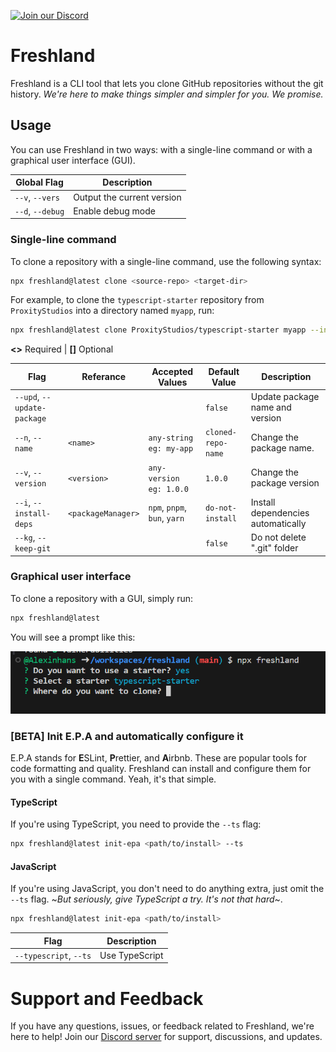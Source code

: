 [![Join our Discord](https://img.shields.io/discord/843939288349409331?label=Join%20Discord&logo=discord&logoColor=white)](https://discord.gg/wrhwwJQwas)

# Freshland  

Freshland is a CLI tool that lets you clone GitHub repositories without the git history. _We're here to make things simpler and simpler for you. We promise._

## Usage

You can use Freshland in two ways: with a single-line command or with a graphical user interface (GUI).

| Global Flag      | Description                |
| ---------------- | -------------------------- |
| `--v`, `--vers`  | Output the current version |
| `--d`, `--debug` | Enable debug mode          |

### Single-line command

To clone a repository with a single-line command, use the following syntax:

```bash
npx freshland@latest clone <source-repo> <target-dir>
```

For example, to clone the `typescript-starter` repository from `ProxityStudios` into a directory named `myapp`, run:

```bash
npx freshland@latest clone ProxityStudios/typescript-starter myapp --install-deps npm --update-package
```

**<>** Required | **[]** Optional

| Flag                        | Referance          | Accepted Values              | Default Value      | Description                        |
| --------------------------- | ------------------ | ---------------------------- | ------------------ | ---------------------------------- |
| `--upd`, `--update-package` |                    |                              | `false`            | Update package name and version    |
| `--n`, `--name`             | `<name>`           | `any-string eg: my-app`      | `cloned-repo-name` | Change the package name.           |
| `--v`, `--version`          | `<version>`        | `any-version eg: 1.0.0`      | `1.0.0`            | Change the package version         |
| `--i`, `--install-deps`     | `<packageManager>` | `npm`, `pnpm`, `bun`, `yarn` | `do-not-install`   | Install dependencies automatically |
| `--kg`, `--keep-git`        |                    |                              | `false`            | Do not delete ".git" folder        |

### Graphical user interface

To clone a repository with a GUI, simply run:

```bash
npx freshland@latest
```

You will see a prompt like this:

![With GUI](./docs/assets/with-gui.PNG 'With GUI')

### [BETA] Init E.P.A and automatically configure it

E.P.A stands for **E**SLint, **P**rettier, and **A**irbnb. These are popular tools for code formatting and quality. Freshland can install and configure them for you with a single command. Yeah, it's that simple.

#### TypeScript

If you're using TypeScript, you need to provide the `--ts` flag:

```bash
npx freshland@latest init-epa <path/to/install> --ts
```

#### JavaScript

If you're using JavaScript, you don't need to do anything extra, just omit the `--ts` flag. ~_But seriously, give TypeScript a try. It's not that hard_~.

```bash
npx freshland@latest init-epa <path/to/install>
```

| Flag                   | Description    |
| ---------------------- | -------------- |
| `--typescript`, `--ts` | Use TypeScript |

# Support and Feedback

If you have any questions, issues, or feedback related to Freshland, we're here to help! Join our [Discord server](https://discord.gg/wrhwwJQwas) for support, discussions, and updates.
